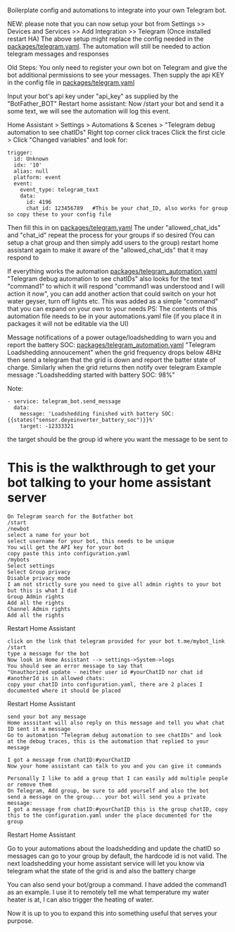 Boilerplate config and automations to integrate into your own Telegram bot.


NEW: please note that you can now setup your bot from Settings >> Devices and Services >> Add Integration >> Telegram (Once installed restart HA)
The above setup might replace the config needed in the [packages/telegram.yaml](./packages/telegram.yaml).  The automation will still be needed to action telegram messages and responses

Old Steps:
You only need to register your own bot on Telegram and give the bot additional permissions to see your messages.
Then supply the api KEY in the config file
in [packages/telegram.yaml](./packages/telegram.yaml) 

Input your bot's api key under "api_key" as supplied by the "BotFather_BOT"
Restart home assistant:
Now /start your bot and send it a some text, we will see the automation will log this event.

Home Assistant > Settings > Automations & Scenes > "Telegram debug automation to see chatIDs"
Right top corner click traces
Click the first cicle > Click "Changed variables" and look for:
```
trigger:
  id: Unknown
  idx: '10'
  alias: null
  platform: event
  event:
    event_type: telegram_text
    data:
      id: 4196
      chat_id: 123456789   #This be your chat_ID, also works for group so copy these to your config file
```  
Then fill this in on [packages/telegram.yaml](./packages/telegram.yaml)
The under "allowed_chat_ids"
and "chat_id"
repeat the process for your groups if so desired (You can setup a chat group and then simply add users to the group)
restart home assistant again to make it aware of the "allowed_chat_ids" that it may respond to

If everything works the automation [packages/telegram_automation.yaml](./packages/telegram_automation.yaml) 
"Telegram debug automation to see chatIDs" also looks for the text "command1" to which it will respond
"command1 was understood and I will action it now", you can add another action that could switch on your hot water geyser, turn off lights etc. This was added as a simple "command" that you can expand on your own to your needs
PS: The contents of this automation file needs to be in your automations.yaml file (if you place it in packages it will not be editable via the UI)



Message notifications of a power outage/loadshedding to warn you and report the battery SOC:
[packages/telegram_automation.yaml](./packages/telegram_automation.yaml) 
"Telegram Loadshedding annoucement" when the grid frequency drops below 48Hz then send a telegram that the grid is down and report the batter state of charge. Similarly when the grid returns then notify over telegram
Example message :"Loadshedding started with battery SOC: 98%"

Note:
```
- service: telegram_bot.send_message
  data:
    message: 'Loadshedding finished with battery SOC: {{states("sensor.deyeinverter_battery_soc")}}%'
    target: -12333321
```
the target should be the group id where you want the message to be sent to


This is the walkthrough to get your bot talking to your home assistant server
=============================================================================
```
On Telegram search for the Botfather bot
/start
/newbot
select a name for your bot
select username for your bot, this needs to be unique
You will get the API key for your bot
copy paste this into configuration.yaml
/mybots
Select settings
Select Group privacy
Disable privacy mode
I am not strictly sure you need to give all admin rights to your bot but this is what I did
Group Admin rights
Add all the rights
Channel Admin rights
Add all the rights
```
Restart Home Assistant
```
click on the link that telegram provided for your bot t.me/mybot_link
/start
type a message for the bot
Now look in Home Assistant --> settings->System->logs
You should see an error message to say that
"Unauthorized update - neither user id #yourChatID nor chat id #anotherId is in allowed chats:
copy your chatID into configuration.yaml, there are 2 places I documented where it should be placed
```
Restart Home Assistant
```
send your bot any message
Home asssitant will also reply on this message and tell you what chat ID sent it a message
Go to automation "Telegram debug automation to see chatIDs" and look at the debug traces, this is the automation that replied to your message

I got a message from chatID:#yourChatID
Now your home assistant can talk to you and you can give it commands

Personally I like to add a group that I can easily add multiple people or remove them
On Telegram, Add group, be sure to add yourself and also the bot
send a message on the group... your bot will send you a private message:
I got a message from chatID:#yourChatID this is the group chatID, copy this to the configuration.yaml under the place documented for the group
```
Restart Home Assistant

Go to your automations about the loadshedding and update the chatID so messages can go to your group by default, the hardcode id is not valid. The next loadshedding your home assistant service will let you know via telegram what the state of the grid is and also the battery charge

You can also send your bot/group a command. I have added the command1 as an example. I use it to remotely tell me what temperature my water heater is at, I can also trigger the heating of water.

Now it is up to you to expand this into something useful that serves your purpose.
